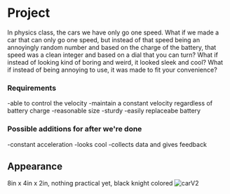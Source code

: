 # Project
In physics class, the cars we have only go one speed. What if we made a car that can only go one speed, but instead of that speed being an annoyingly random number and based on the charge of the battery, that speed was a clean integer and based on a dial that you can turn? What if instead of looking kind of boring and weird, it looked sleek and cool? What if instead of being annoying to use, it was made to fit your convenience?

### Requirements
-able to control the velocity
-maintain a constant velocity regardless of battery charge
-reasonable size
-sturdy
-easily replaceabe battery

### Possible additions for after we're done
-constant acceleration
-looks cool
-collects data and gives feedback

## Appearance
8in x 4in x 2in, nothing practical yet, black knight colored
![carV2](https://user-images.githubusercontent.com/55702245/190243470-8ac5e72b-29bf-41f6-926b-b6ce6508185f.PNG)



